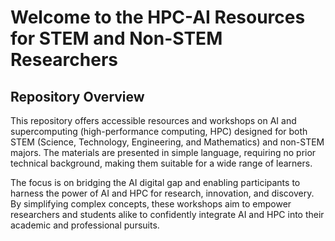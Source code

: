 # Welcome to the HPC-AI Resources for STEM and Non-STEM Researchers

## Repository Overview

This repository offers accessible resources and workshops on AI and supercomputing (high-performance computing, HPC) designed for both STEM (Science, Technology, Engineering, and Mathematics) and non-STEM majors. The materials are presented in simple language, requiring no prior technical background, making them suitable for a wide range of learners.

The focus is on bridging the AI digital gap and enabling participants to harness the power of AI and HPC for research, innovation, and discovery. By simplifying complex concepts, these workshops aim to empower researchers and students alike to confidently integrate AI and HPC into their academic and professional pursuits.
